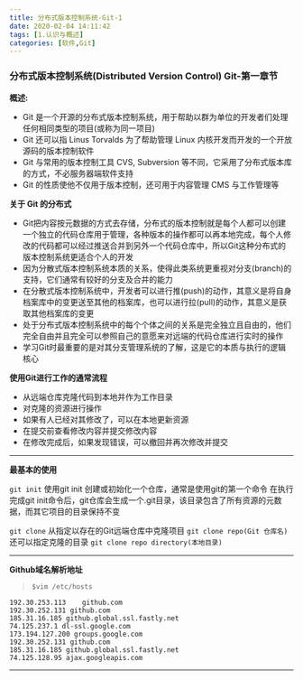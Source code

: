 ```yaml
---
title: 分布式版本控制系统-Git-1
date: 2020-02-04 14:11:42
tags: [1.认识与概述]
categories: [软件,Git]
---
```


### 分布式版本控制系统(Distributed Version Control) Git-第一章节

**概述:**
* Git 是一个开源的分布式版本控制系统，用于帮助以群为单位的开发者们处理任何相同类型的项目(或称为同一项目)
* Git 还可以指 Linus Torvalds 为了帮助管理 Linux 内核开发而开发的一个开放源码的版本控制软件
* Git 与常用的版本控制工具 CVS, Subversion 等不同，它采用了分布式版本库的方式，不必服务器端软件支持
* Git 的性质使他不仅用于版本控制，还可用于内容管理 CMS 与工作管理等

**关于 Git 的分布式**
* Git把内容按元数据的方式去存储，分布式的版本控制就是每个人都可以创建一个独立的代码仓库用于管理，各种版本的操作都可以再本地完成，每个人修改的代码都可以经过推送合并到另外一个代码仓库中，所以Git这种分布式的版本控制系统更适合个人的开发
* 因为分散式版本控制系统本质的关系，使得此类系统更重视对分支(branch)的支持，它们通常有较好的分支及合并的能力
* 在分散式版本控制系统中，开发者可以进行推(push)的动作，其意义是将自身档案库中的变更送至其他的档案库，也可以进行拉(pull)的动作，其意义是获取其他档案库的变更
* 处于分布式版本控制系统中的每个个体之间的关系是完全独立且自由的，他们完全自由并且完全可以参照自己的意愿来对远端的代码仓库进行实时的操作
* 学习Git时最重要的是对其分支管理系统的了解，这是它的本质与执行的逻辑核心

**使用Git进行工作的通常流程**
* 从远端仓库克隆代码到本地并作为工作目录
* 对克隆的资源进行操作
* 如果有人已经对其修改了，可以在本地更新资源
* 在提交前查看修改内容并提交修改内容
* 在修改完成后，如果发现错误，可以撤回并再次修改并提交
---

**最基本的使用**

`git init`
使用git init 创建或初始化一个仓库，通常是使用git的第一个命令
在执行完成git init命令后，git仓库会生成一个.git目录，该目录包含了所有资源的元数据，而其它项目的目录保持不变

`git clone`
从指定以存在的Git远端仓库中克隆项目
`git clone repo(Git 仓库名)`
还可以指定克隆的目录
`git clone repo directory(本地目录)`

---

**Github域名解析地址**

> `$vim /etc/hosts`
```
192.30.253.113    github.com
192.30.252.131 github.com
185.31.16.185 github.global.ssl.fastly.net
74.125.237.1 dl-ssl.google.com
173.194.127.200 groups.google.com
192.30.252.131 github.com
185.31.16.185 github.global.ssl.fastly.net
74.125.128.95 ajax.googleapis.com
```

---






